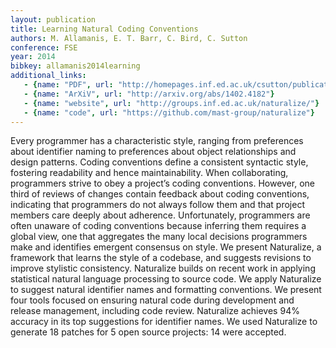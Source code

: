```yaml
---
layout: publication
title: Learning Natural Coding Conventions
authors: M. Allamanis, E. T. Barr, C. Bird, C. Sutton
conference: FSE
year: 2014
bibkey: allamanis2014learning
additional_links:
   - {name: "PDF", url: "http://homepages.inf.ed.ac.uk/csutton/publications/naturalize.pdf"}
   - {name: "ArXiV", url: "http://arxiv.org/abs/1402.4182"}
   - {name: "website", url: "http://groups.inf.ed.ac.uk/naturalize/"}
   - {name: "code", url: "https://github.com/mast-group/naturalize"}
---
```

Every programmer has a characteristic style, ranging from preferences
about identifier naming to preferences about object relationships and
design patterns. Coding conventions define a consistent syntactic style,
fostering readability and hence maintainability. When collaborating,
programmers strive to obey a project’s coding conventions. However,
one third of reviews of changes contain feedback about coding conventions,
indicating that programmers do not always follow them and that project
members care deeply about adherence. Unfortunately, programmers are
often unaware of coding conventions because inferring them requires a
global view, one that aggregates the many local decisions programmers
make and identifies emergent consensus on style. We present Naturalize,
a framework that learns the style of a codebase, and suggests revisions
to improve stylistic consistency. Naturalize builds on recent work in
applying statistical natural language processing to source code. We
apply Naturalize to suggest natural identifier names and formatting
conventions. We present four tools focused on ensuring natural code
during development and release management, including code review.
Naturalize achieves 94% accuracy in its top suggestions for identifier
names. We used Naturalize to generate 18 patches for 5 open source
projects: 14 were accepted.

